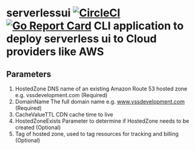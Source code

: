 # serverlessui [![CircleCI](https://circleci.com/gh/larse514/serverlessui.svg?style=svg)](https://circleci.com/gh/larse514/serverlessui) [![Go Report Card](https://goreportcard.com/badge/github.com/larse514/serverlessui)](https://goreportcard.com/report/github.com/larse514/serverlessui) CLI application to deploy serverless ui to Cloud providers like AWS


## Parameters
1. HostedZone DNS name of an existing Amazon Route 53 hosted zone e.g. vssdevelopment.com (Required)
2. DomainName The full domain name e.g. www.vssdevelopment.com (Required)
3. CacheValueTTL CDN cache time to live
4. HostedZoneExists Parameter to determine if HostedZone needs to be created (Optional)
5. Tag of hosted zone, used to tag resources for tracking and billing (Optional)
